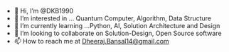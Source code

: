 - 👋 Hi, I’m @DKB1990
- 👀 I’m interested in ... Quantum Computer, Algorithm, Data Structure
- 🌱 I’m currently learning ...Python, AI, Solution Architecture and Design
- 💞️ I’m looking to collaborate on Solution-Design, Open Source software
- 📫 How to reach me at Dheeraj.Bansal14@gmail.com

<!---
DKB1990/DKB1990 is a ✨ special ✨ repository because its `README.md` (this file) appears on your GitHub profile.
You can click the Preview link to take a look at your changes.
--->
